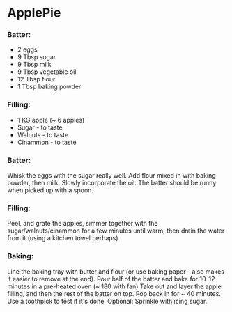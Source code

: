 # ApplePie

### Batter:

- 2 eggs
- 9 Tbsp sugar 
- 9 Tbsp milk
- 9 Tbsp vegetable oil
- 12 Tbsp flour
- 1 Tbsp baking powder

### Filling:

- 1 KG apple (~ 6 apples)
- Sugar - to taste
- Walnuts - to taste
- Cinammon - to taste 

### Batter:

Whisk the eggs with the sugar really well. Add flour mixed in with baking powder, then milk. Slowly incorporate the oil.
The batter should be runny when picked up with a spoon.

### Filling:

Peel, and grate the apples, simmer together with the sugar/walnuts/cinammon for a few minutes until warm, then drain the water from it (using a kitchen towel perhaps)

### Baking:

Line the baking tray with butter and flour (or use baking paper - also makes it easier to remove at the end). Pour half of the batter and bake for 10-12 minutes in a pre-heated oven (~ 180 with fan)
Take out and layer the apple filling, and then the rest of the batter on top. Pop back in for ~ 40 minutes. Use a toothpick to test if it's done. Optional: Sprinkle with icing sugar.
